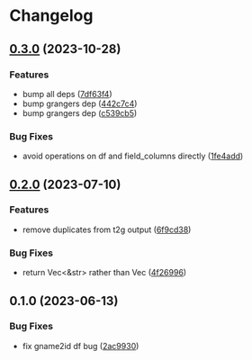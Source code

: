 # Changelog

## [0.3.0](https://github.com/COMBINE-lab/roers/compare/v0.2.0...v0.3.0) (2023-10-28)


### Features

* bump all deps ([7df63f4](https://github.com/COMBINE-lab/roers/commit/7df63f4a5d62a94be538fdd7a88724c7d6877eb4))
* bump grangers dep ([442c7c4](https://github.com/COMBINE-lab/roers/commit/442c7c4294ceb5debc6ce5a14aad8b6b5a517fa5))
* bump grangers dep ([c539cb5](https://github.com/COMBINE-lab/roers/commit/c539cb57d4ad90e9c74165602c57f710e1c59a2c))


### Bug Fixes

* avoid operations on df and field_columns directly ([1fe4add](https://github.com/COMBINE-lab/roers/commit/1fe4addd41c70326243b0e5ba3312fdf57203eab))

## [0.2.0](https://github.com/COMBINE-lab/roers/compare/v0.1.0...v0.2.0) (2023-07-10)


### Features

* remove duplicates from t2g output ([6f9cd38](https://github.com/COMBINE-lab/roers/commit/6f9cd3892114e904945476fe2a3ffe87f9be65c6))


### Bug Fixes

* return Vec&lt;&str&gt; rather than Vec<String> ([4f26996](https://github.com/COMBINE-lab/roers/commit/4f269962f1325d8c293585329e06f5ed04ffc5ab))

## 0.1.0 (2023-06-13)


### Bug Fixes

* fix gname2id df bug ([2ac9930](https://github.com/COMBINE-lab/roers/commit/2ac99300fb4c169c5862f085f54608e235af0587))
